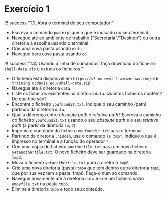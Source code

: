 # Exercício 1

!!! success "**1.1.** Abra o terminal do seu computador!"


 - Escreva o comando `pwd` explique o que é indicado no seu terminal.
 - Navegue até ao ambiente de trabalho ("Secretária"/"Desktop") ou outra diretoria à escolha usando o terminal.
 - Crie uma nova pasta usando `mkdir`.
 - Navegue para essa pasta usando `cd`.

!!! success "**1.2.** Usando a linha de comandos, faça download do ficheiro `shell-data.zip` e extraia os ficheiros."

- O ficheiro está disponível em `https://s3-us-west-1.amazonaws.com/dib-training.ucdavis.edu/shell-data.zip`
- Navegue até à diretoria `data`.
- Liste os ficheiros existentes na diretoria `data`. Quantos ficheiros contém? De que tipo são?
- Encontre o ficheiro `youfoundit.txt`. Indique o seu caminho (path) partindo da diretoria `data`.
- Qual a diferença entre *absolute path* e *relative path*? Escreva o caminho do ficheiro `youfoundit.txt` usando o seu *absolute path* e o seu *relative path* (a partir da diretoria `tmp2`).
- Imprima o conteúdo do ficheiro `youfoundit.txt` para o terminal.
- Partindo da diretoria `.hidden`, use o comando `ls tmp*`. Indique o que é impresso no terminal e a função do operador `*`. 
- Crie uma cópia do ficheiro `anotherfile.txt` para um novo ficheiro `yetanotherfile.txt`. O novo ficheiro deve ser guardado na diretoria `tmp3`.
- Mova o ficheiro `yetanotherfile.txt` para a diretoria `tmp2`.
- Crie uma nova diretoria (pasta) `tmp4` que tem dentro outra diretoria `tmp5`, que por sua vez tem a pasta `tmp6. Faça-o num só comando.
- Navegue novamente até à diretoria `data` e crie um ficheiro vazio `empyfile.txt` na pasta `tmp6`.
- Elimine a diretoria `tmp5` e todo seu conteúdo.
